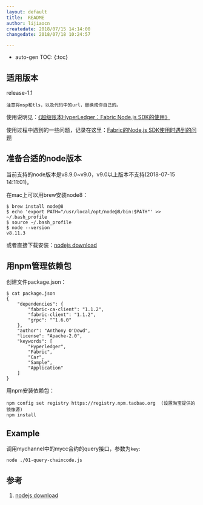 ```yaml
---
layout: default
title:  README
author: lijiaocn
createdate: 2018/07/15 14:14:00
changedate: 2018/07/18 10:24:57

---
```


* auto-gen TOC:
{:toc}

## 适用版本

release-1.1

`注意将msp和tls，以及代码中的url，替换成你自己的。`

使用说明见：[《超级账本HyperLedger：Fabric Node.js SDK的使用》](http://www.lijiaocn.com/%E7%BC%96%E7%A8%8B/2018/04/25/hyperledger-fabric-sdk-nodejs.html)

使用过程中遇到的一些问题，记录在这里：[Fabric的Node.js SDK使用时遇到的问题](https://www.lijiaocn.com/问题/2018/07/15/hyperledger-fabric-nodejs-problem.html)

## 准备合适的node版本

当前支持的node版本是v8.9.0~v9.0，v9.0以上版本不支持(2018-07-15 14:11:01)。

在mac上可以用brew安装node8：

	$ brew install node@8
	$ echo 'export PATH="/usr/local/opt/node@8/bin:$PATH"' >> ~/.bash_profile
	$ source ~/.bash_profile
	$ node --version
	v8.11.3

或者直接下载安装：[nodejs download][1]

## 用npm管理依赖包

创建文件package.json：

	$ cat package.json
	{
	    "dependencies": {
	        "fabric-ca-client": "1.1.2",
	        "fabric-client": "1.1.2",
	        "grpc": "^1.6.0"
	    },
	    "author": "Anthony O'Dowd",
	    "license": "Apache-2.0",
	    "keywords": [
	        "Hyperledger",
	        "Fabric",
	        "Car",
	        "Sample",
	        "Application"
	    ]
	}

用npm安装依赖包：

	npm config set registry https://registry.npm.taobao.org  (设置淘宝提供的镜像源)
	npm install

## Example

调用mychannel中的mycc合约的query接口，参数为`key`:

	node ./01-query-chaincode.js

## 参考

1. [nodejs download][1]

[1]: https://nodejs.org/en/  "nodejs download" 
